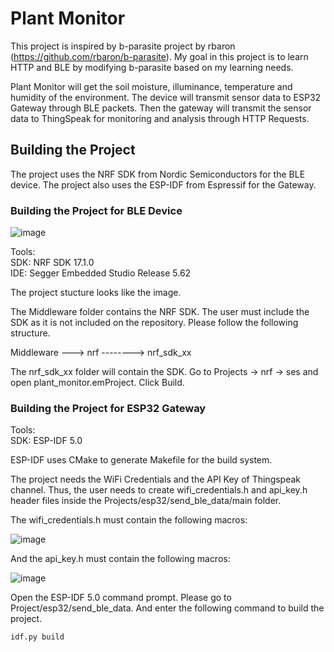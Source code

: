 # Plant Monitor

This project is inspired by b-parasite project by rbaron (https://github.com/rbaron/b-parasite).
My goal in this project is to learn HTTP and BLE by modifying b-parasite based on my learning
needs.

Plant Monitor will get the soil moisture, illuminance, temperature and humidity of the environment.
The device will transmit sensor data to ESP32 Gateway through BLE packets. Then the gateway will transmit
the sensor data to ThingSpeak for monitoring and analysis through HTTP Requests.

## Building the Project

The project uses the NRF SDK from Nordic Semiconductors for the BLE device.
The project also uses the ESP-IDF from Espressif for the Gateway.

### Building the Project for BLE Device

![image](https://github.com/russelroman/plant_monitor/assets/120916430/82d1668f-ca5b-4701-bfe8-7463cd3cca00)

Tools:<br />
SDK: NRF SDK 17.1.0<br />
IDE: Segger Embedded Studio Release 5.62<br />

The project stucture looks like the image.

The Middleware folder contains the NRF SDK. The user must include the SDK
as it is not included on the repository. Please follow the following structure.

Middleware
---> nrf
--------> nrf_sdk_xx

The nrf_sdk_xx folder will contain the SDK.
Go to Projects -> nrf -> ses and open plant_monitor.emProject. Click Build.

### Building the Project for ESP32 Gateway

Tools:<br />
SDK: ESP-IDF 5.0<br />

ESP-IDF uses CMake to generate Makefile for the build system.

The project needs the WiFi Credentials and the API Key of Thingspeak channel.
Thus, the user needs to create wifi_credentials.h and api_key.h header files
inside the Projects/esp32/send_ble_data/main folder.

The wifi_credentials.h must contain the following macros:

![image](https://github.com/russelroman/plant_monitor/assets/120916430/1d6fc85a-2d75-48f8-ad15-12c3242637f2)

And the api_key.h must contain the following macros:

![image](https://github.com/russelroman/plant_monitor/assets/120916430/4521980b-c2af-4c92-bbd2-1fa3f38b6f58)

Open the ESP-IDF 5.0 command prompt. Please go to Project/esp32/send_ble_data. And enter the following
command to build the project.

    idf.py build




















